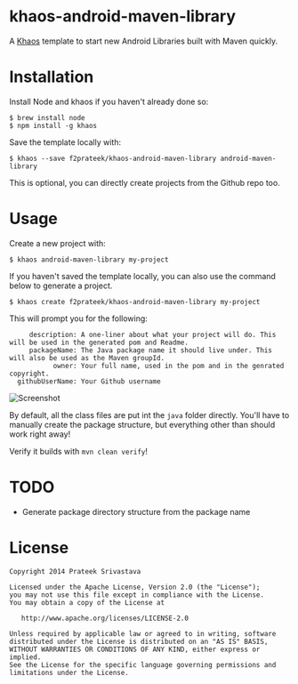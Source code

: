 khaos-android-maven-library
===========================

A [Khaos](https://github.com/segmentio/khaos) template to start new Android Libraries built with Maven quickly.


Installation
============

Install Node and khaos if you haven't already done so:

    $ brew install node
    $ npm install -g khaos

Save the template locally with:

    $ khaos --save f2prateek/khaos-android-maven-library android-maven-library

This is optional, you can directly create projects from the Github repo too.


Usage
=====

Create a new project with:

    $ khaos android-maven-library my-project

If you haven't saved the template locally, you can also use the command below to generate a project.

    $ khaos create f2prateek/khaos-android-maven-library my-project

This will prompt you for the following:

         description: A one-liner about what your project will do. This will be used in the generated pom and Readme.
         packageName: The Java package name it should live under. This will also be used as the Maven groupId.
               owner: Your full name, used in the pom and in the genrated copyright.
      githubUserName: Your Github username

![Screenshot](https://photos-4.dropbox.com/t/1/AAD3PPZtVQCOOxyDaUuXUD55W8YjXGoyT5xSQbo4XXIKBg/12/11371156/png/1024x768/3/1415386800/0/2/Screenshot%202014-11-07%2010.27.13.png/jF8twFHCLzKv3wJ-JeRpn4EI--4bgiPNRqDBL3Wl1jk)

By default, all the class files are put int the `java` folder directly. You'll have to manually create the package structure, but everything other than should work right away!

Verify it builds with `mvn clean verify`!


TODO
====
* Generate package directory structure from the package name


License
=======

    Copyright 2014 Prateek Srivastava

    Licensed under the Apache License, Version 2.0 (the "License");
    you may not use this file except in compliance with the License.
    You may obtain a copy of the License at

       http://www.apache.org/licenses/LICENSE-2.0

    Unless required by applicable law or agreed to in writing, software
    distributed under the License is distributed on an "AS IS" BASIS,
    WITHOUT WARRANTIES OR CONDITIONS OF ANY KIND, either express or implied.
    See the License for the specific language governing permissions and
    limitations under the License.
